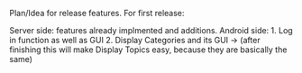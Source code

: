 Plan/Idea for release features.
For first release:

Server side:
    features already implmented and additions.
Android side: 
    1. Log in function as well as GUI
    2. Display Categories and its GUI -> (after finishing this will make Display Topics easy, because they are basically the same)

